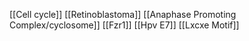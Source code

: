 [[Cell cycle]]
[[Retinoblastoma]]
[[Anaphase Promoting Complex/cyclosome]]
[[Fzr1]]
[[Hpv E7]]
[[Lxcxe Motif]]
